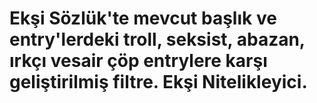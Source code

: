 # Ekşi Sözlük'te mevcut başlık ve entry'lerdeki troll, seksist, abazan, ırkçı vesair çöp entrylere karşı geliştirilmiş filtre. Ekşi Nitelikleyici.
